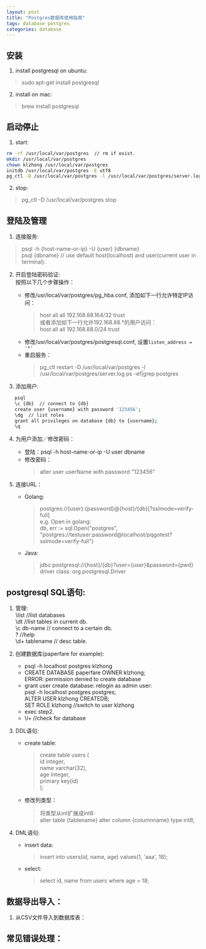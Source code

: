 ```yaml
---
layout: post
title: "Postgres数据库使用指南"
tags: database postgres
categories: database
---
```


## 安装  
1. install postgresql on ubuntu:  
>sudo apt-get install postgresql  

2. install on mac:  
>brew install postgresql  

## 启动停止  
1. start:  
~~~bash
rm -rf /usr/local/var/postgres  // rm if exist.
mkdir /usr/local/var/postgres
chown klzhong /usr/local/var/postgres
initdb /usr/local/var/postgres -E utf8
pg_ctl -D /usr/local/var/postgres -l /usr/local/var/postgres/server.log start  
~~~

2. stop:  
> pg_ctl -D /usr/local/var/postgres stop

## 登陆及管理  
1. 连接服务:
> psql -h {host-name-or-ip} -U {user} {dbname}  
> psql {dbname} // use default host(localhost) and user(current user in terminal).

2. 开启登陆密码验证:  
按照以下几个步骤操作：  
    * 修改/usr/local/var/postgres/pg_hba.conf, 添加如下一行允许特定IP访问：  
        > host  all  all   192.168.88.164/32   trust  
或者添加如下一行允许192.168.88.*的用户访问：  
        > host  all  all   192.168.88.0/24   trust  
    * 修改/usr/local/var/postgres/postgresql.conf, 设置`listen_address = '*'`  
    * 重启服务：  
        > pg_ctl restart -D /usr/local/var/postgres -l /usr/local/var/postgres/server.log
        > ps -ef|grep postgres  

3. 添加用户:  
~~~bash
   psql
   \c {db}  // connect to {db}  
   create user {username} with password '123456';  
   \dg  // list roles  
   grant all privileges on database {db} to {username};  
   \q
~~~

4. 为用户添加／修改密码：  
    * 登陆：psql -h host-name-or-ip -U user dbname  
    * 修改密码：  
        > alter user userName with password "123456"

5. 连接URL：
    * Golang:  
        > postgres://{user}:{password}@{host}/{db}[?sslmode=verify-full]  
        > e.g. Open in golang:  
        > db, err := sql.Open("postgres", "postgres://testuser:password@localhost/pqgotest?sslmode=verify-full")  
    * Java:  
        > jdbc:postgresql://{host}/{db}?user={user}&password={pwd}  
        > driver class: org.postgresql.Driver

## postgresql SQL语句:
1. 管理:  
   \list  //list databases  
   \dt    //list tables in current db.  
   \c db-name  // connect to a certain db.  
   \?   //help  
   \d+ tablename  // desc table.  

2. 创建数据库(paperfare for example):  
    * psql -h localhost postgres klzhong  
    * CREATE DATABASE paperfare OWNER klzhong;  
        ERROR:  permission denied to create database  
    * grant user create database: relogin as admin user:  
           psql -h localhost postgres postgres;  
           ALTER USER klzhong CREATEDB;  
           SET ROLE klzhong  //switch to user klzhong  
    * exec step2.  
    * \l+  //check for database  

3. DDL语句:  
    * create table:  
        > create table users (  
        >    id integer,  
        >    name varchar(32),  
        >    age integer,  
        >    primary key(id)  
        > );  
    * 修改列类型：  
        > 将类型从int扩展成int8:  
        > alter table {tablename} alter column {columnname} type int8;  
4. DML语句:  
    * insert data:  
        > insert into users(id, name, age) values(1, 'aaa', 18);  
    * select:  
        > select id, name from users where age = 18;  

## 数据导出导入：  
1. 从CSV文件导入到数据库表：  


## 常见错误处理：
